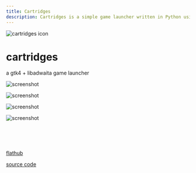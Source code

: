 ```yaml
---
title: Cartridges
description: Cartridges is a simple game launcher written in Python using GTK4 and Libadwaita.
---
```


![cartridges icon](https://raw.githubusercontent.com/kra-mo/cartridges/main/data/icons/hicolor/scalable/apps/hu.kramo.Cartridges.svg)

# cartridges

a gtk4 + libadwaita game launcher

![screenshot](https://raw.githubusercontent.com/kra-mo/cartridges/main/data/screenshots/1.png)

![screenshot](https://raw.githubusercontent.com/kra-mo/cartridges/main/data/screenshots/2.png)

![screenshot](https://raw.githubusercontent.com/kra-mo/cartridges/main/data/screenshots/3.png)

![screenshot](https://raw.githubusercontent.com/kra-mo/cartridges/main/data/screenshots/4.png)

<br>
<br>
<br>

[flathub](https://flathub.org/apps/hu.kramo.Cartridges)

[source code](https://github.com/kra-mo/cartridges)